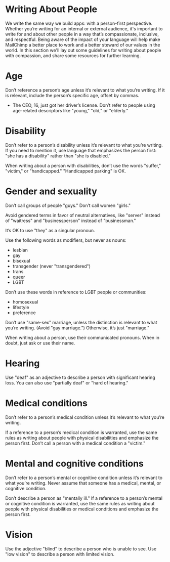 # Writing About People

We write the same way we build apps: with a person-first perspective. Whether you’re writing for an internal or external audience, it's important to write for and about other people in a way that’s compassionate, inclusive, and respectful. Being aware of the impact of your language will help make MailChimp a better place to work and a better steward of our values in the world. In this section we'll lay out some guidelines for writing about people with compassion, and share some resources for further learning.

# Age
Don’t reference a person’s age unless it’s relevant to what you’re writing. If it is relevant, include the person’s specific age, offset by commas.

* The CEO, 16, just got her driver’s license.
Don’t refer to people using age-related descriptors like "young," "old," or "elderly."

# Disability
Don’t refer to a person’s disability unless it’s relevant to what you’re writing. If you need to mention it, use language that emphasizes the person first: "she has a disability" rather than "she is disabled."

When writing about a person with disabilities, don’t use the words "suffer," "victim," or "handicapped." "Handicapped parking" is OK.

# Gender and sexuality
Don’t call groups of people "guys." Don’t call women "girls."

Avoid gendered terms in favor of neutral alternatives, like "server" instead of "waitress" and "businessperson" instead of "businessman."

It’s OK to use "they" as a singular pronoun.

Use the following words as modifiers, but never as nouns:

* lesbian
* gay
* bisexual
* transgender (never "transgendered")
* trans
* queer
* LGBT

Don’t use these words in reference to LGBT people or communities:

* homosexual
* lifestyle
* preference

Don’t use "same-sex" marriage, unless the distinction is relevant to what you’re writing. (Avoid "gay marriage.") Otherwise, it’s just "marriage."

When writing about a person, use their communicated pronouns. When in doubt, just ask or use their name.

# Hearing
Use "deaf" as an adjective to describe a person with significant hearing loss. You can also use "partially deaf" or "hard of hearing."

# Medical conditions
Don’t refer to a person’s medical condition unless it’s relevant to what you’re writing.

If a reference to a person’s medical condition is warranted, use the same rules as writing about people with physical disabilities and emphasize the person first. Don’t call a person with a medical condition a "victim."

# Mental and cognitive conditions
Don’t refer to a person’s mental or cognitive condition unless it’s relevant to what you’re writing. Never assume that someone has a medical, mental, or cognitive condition.

Don’t describe a person as "mentally ill." If a reference to a person’s mental or cognitive condition is warranted, use the same rules as writing about people with physical disabilities or medical conditions and emphasize the person first.

# Vision
Use the adjective "blind" to describe a person who is unable to see. Use "low vision" to describe a person with limited vision.